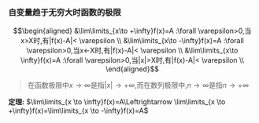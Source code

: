 ### 自变量趋于无穷大时函数的极限
$$\begin{aligned}
&\lim\limits_{x\to +\infty}f(x)=A :\forall \varepsilon>0,当x>X时,有|f(x)-A|< \varepsilon \\
&\lim\limits_{x\to -\infty}f(x)=A :\forall \varepsilon>0,当x<-X时,有|f(x)-A|< \varepsilon \\
&\lim\limits_{x\to \infty}f(x)=A :\forall \varepsilon>0,当|x|>X时,有|f(x)-A|< \varepsilon \\
\end{aligned}$$

> 在函数极限中$x \to \infty$是指$|x|\to +\infty$,而在数列极限中,$n\to \infty$是指$n\to +\infty$

**定理:** 
$\lim\limits_{x \to \infty}f(x)=A\Leftrightarrow \lim\limits_{x \to +\infty}f(x)=\lim\limits_{x \to -\infty}f(x)=A$
